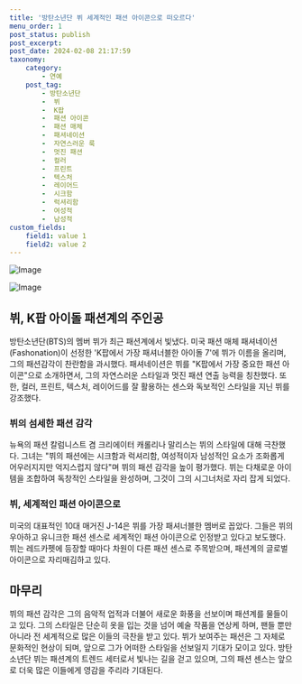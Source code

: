 ```yaml
---
title: '방탄소년단 뷔 세계적인 패션 아이콘으로 떠오르다'
menu_order: 1
post_status: publish
post_excerpt: 
post_date: 2024-02-08 21:17:59
taxonomy:
    category:
        - 연예
    post_tag:
        - 방탄소년단
        -  뷔
        -  K팝
        -  패션 아이콘
        -  패션 매체
        -  패셔네이션
        -  자연스러운 룩
        -  멋진 패션
        -  컬러
        -  프린트
        -  텍스처
        -  레이어드
        -  시크함
        -  럭셔리함
        -  여성적
        -  남성적
custom_fields:
    field1: value 1
    field2: value 2
---
```


![Image](https://mimgnews.pstatic.net/image/311/2024/02/08/0001689969_001_20240208163101305.jpg?type=w540)

![Image](https://ssl.pstatic.net/mimgnews/image/311/2024/02/08/0001689969_002_20240208163101357.jpg?type=w540)

## 뷔, K팝 아이돌 패션계의 주인공
방탄소년단(BTS)의 멤버 뷔가 최근 패션계에서 빛냈다. 미국 패션 매체 패셔네이션(Fashonation)이 선정한 'K팝에서 가장 패셔너블한 아이돌 7'에 뷔가 이름을 올리며, 그의 패션감각이 찬란함을 과시했다. 패셔네이션은 뷔를 "K팝에서 가장 중요한 패션 아이콘"으로 소개하면서, 그의 자연스러운 스타일과 멋진 패션 연출 능력을 칭찬했다. 또한, 컬러, 프린트, 텍스처, 레이어드를 잘 활용하는 센스와 독보적인 스타일을 지닌 뷔를 강조했다.
### 뷔의 섬세한 패션 감각
뉴욕의 패션 칼럼니스트 겸 크리에이터 캐롤리나 말리스는 뷔의 스타일에 대해 극찬했다. 그녀는 "뷔의 패션에는 시크함과 럭셔리함, 여성적이자 남성적인 요소가 조화롭게 어우러지지만 억지스럽지 않다"며 뷔의 패션 감각을 높이 평가했다. 뷔는 다채로운 아이템을 조합하여 독창적인 스타일을 완성하며, 그것이 그의 시그너처로 자리 잡게 되었다.
### 뷔, 세계적인 패션 아이콘으로
미국의 대표적인 10대 매거진 J-14은 뷔를 가장 패셔너블한 멤버로 꼽았다. 그들은 뷔의 우아하고 유니크한 패션 센스로 세계적인 패션 아이콘으로 인정받고 있다고 보도했다. 뷔는 레드카펫에 등장할 때마다 차원이 다른 패션 센스로 주목받으며, 패션계의 글로벌 아이콘으로 자리매김하고 있다.
## 마무리
뷔의 패션 감각은 그의 음악적 업적과 더불어 새로운 화풍을 선보이며 패션계를 물들이고 있다. 그의 스타일은 단순히 옷을 입는 것을 넘어 예술 작품을 연상케 하며, 팬들 뿐만 아니라 전 세계적으로 많은 이들의 극찬을 받고 있다. 뷔가 보여주는 패션은 그 자체로 문화적인 현상이 되며, 앞으로 그가 어떠한 스타일을 선보일지 기대가 모이고 있다. 방탄소년단 뷔는 패션계의 트렌드 세터로서 빛나는 길을 걷고 있으며, 그의 패션 센스는 앞으로 더욱 많은 이들에게 영감을 주리라 기대된다.
